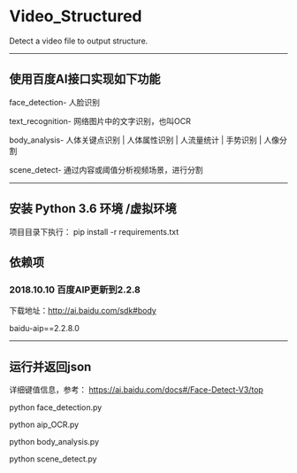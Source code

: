 # **Video_Structured**
Detect a video file to output structure. 

------------------------------------------
## **使用百度AI接口实现如下功能**

face_detection- 人脸识别

text_recognition- 网络图片中的文字识别，也叫OCR

body_analysis- 人体关键点识别 | 人体属性识别  | 人流量统计  | 手势识别 | 人像分割
                  
scene_detect- 通过内容或阈值分析视频场景，进行分割

------------------------------------------
## **安装 Python 3.6 环境 /虚拟环境**

项目目录下执行： pip install -r requirements.txt 


## **依赖项**
### 2018.10.10 百度AIP更新到2.2.8
下载地址：http://ai.baidu.com/sdk#body

baidu-aip==2.2.8.0

------------------------------------------
## **运行并返回json**
详细键值信息，参考： https://ai.baidu.com/docs#/Face-Detect-V3/top

python face_detection.py

python aip_OCR.py

python body_analysis.py

python scene_detect.py